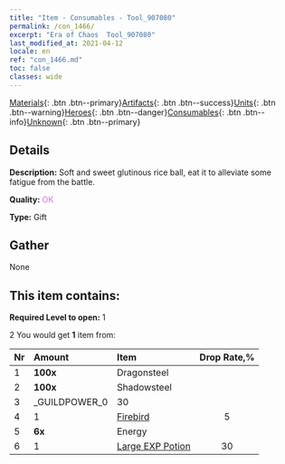 ```yaml
---
title: "Item - Consumables - Tool_907080"
permalink: /con_1466/
excerpt: "Era of Chaos  Tool_907080"
last_modified_at: 2021-04-12
locale: en
ref: "con_1466.md"
toc: false
classes: wide
---
```

 [Materials](/Items/){: .btn .btn--primary}[Artifacts](/Items/Artifacts/){: .btn .btn--success}[Units](/Items/Units/){: .btn .btn--warning}[Heroes](/Items/Heroes/){: .btn .btn--danger}[Consumables](/Items/Consumables/){: .btn .btn--info}[Unknown](/Items/Unknown/){: .btn .btn--primary}

## Details
 **Description:** Soft and sweet glutinous rice ball, eat it to alleviate some fatigue from the battle.

 **Quality:** <span style="color: #DA70D6">OK</span>

 **Type:** Gift

## Gather

  None

## This item contains:

 **Required Level to open:** 1

 2 You would get **1** item  from:

  | Nr | Amount |     Item    | Drop Rate,% |
  |:---|:-------|:------------|:---------:|
  | 1 |  **100x** | Dragonsteel |  | 5 | 
  | 2 |  **100x** | Shadowsteel |  | 10 | 
  | 3 | _GUILDPOWER_0 | 30 | 
  | 4 | 1 | [Firebird](/Items/unt_268/) | 5 | 
  | 5 |  **6x** | Energy |  | 20 | 
  | 6 | 1 | [Large EXP Potion](/Items/con_702/) | 30 | 
